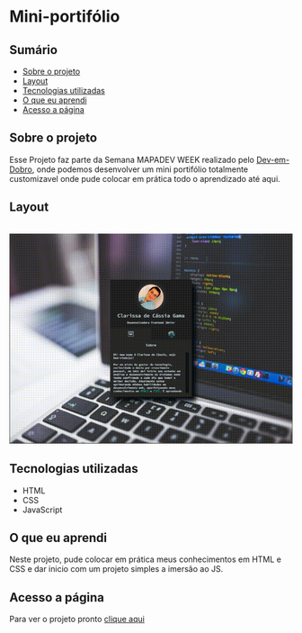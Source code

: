 # Mini-portifólio


## Sumário

  - [Sobre o projeto](#sobreoprojeto)
  - [Layout](#layout)
  - [Tecnologias utilizadas](#tecnologias-utilizadas)
  - [O que eu aprendi](#o-que-eu-aprendi)
  - [Acesso a página](#acesso-a-página)

## Sobre o projeto

 Esse Projeto faz parte da Semana MAPADEV WEEK realizado pelo   [Dev-em-Dobro](https://www.youtube.com/c/DevemDobro "Site da DevSuperior"), onde podemos desenvolver um mini portifólio totalmente customizavel onde pude colocar em prática todo o aprendizado até aqui.


 ## Layout 

<br>

 <img src="src/imagens/readme.gif" alt="gif-readme">

## Tecnologias utilizadas

- HTML 
- CSS 
- JavaScript

## O que eu aprendi
Neste projeto, pude colocar em prática meus conhecimentos em HTML e CSS e dar inicio com um projeto simples a imersão ao JS. 


## Acesso a página

Para ver o projeto pronto [clique aqui ](https://claricassia.github.io/mini-portifolio/)




